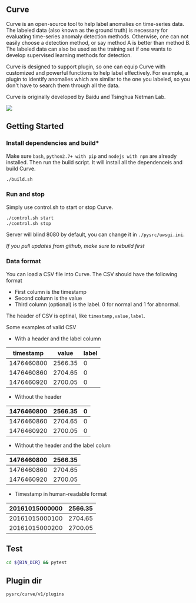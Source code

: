 Curve
---

Curve is an open-source tool to help label anomalies on time-series data. The labeled data (also known as the ground truth) is necessary for evaluating time-series anomaly detection methods. Otherwise, one can not easily choose a detection method, or say method A is better than method B. The labeled data can also be used as the training set if one wants to develop supervised learning methods for detection.

Curve is designed to support plugin, so one can equip Curve with customized and powerful functions to help label effectively. For example, a plugin to identify anomalies which are similar to the one you labeled, so you don't have to search them through all the data.

Curve is originally developed by Baidu and Tsinghua Netman Lab.


<img src="https://raw.githubusercontent.com/baidu/Curve/master/readme/screenshot.png">

## Getting Started

### Install dependencies and build*

Make sure `bash`, `python2.7+ with pip` and `nodejs with npm` are already installed. Then run the build script. It will install all the dependenceis and build Curve. 

```bash
./build.sh
```

### Run and stop
Simply use control.sh to start or stop Curve.

```bash
./control.sh start
./control.sh stop
```
Server will blind 8080 by default, you can change it in `./pysrc/uwsgi.ini`.

*If you pull updates from github, make sure to rebuild first*


### Data format

You can load a CSV file into Curve. The CSV should have the following format

* First column is the timestamp
* Second column is the value
* Third column (optional) is the label. 0 for normal and 1 for abnormal.

The header of CSV is optinal, like `timestamp,value,label`.  

Some examples of valid CSV

* With a header and the label column

|timestamp|value|label|
|---|---|---|
|1476460800|2566.35|0|
|1476460860|2704.65|0|
|1476460920|2700.05|0|


* Without the header
 
|1476460800|2566.35|0|
|---|---|---|
|1476460860|2704.65|0|
|1476460920|2700.05|0|

* Without the header and the label colum

|1476460800|2566.35|
|---|---|
|1476460860|2704.65|
|1476460920|2700.05|

* Timestamp in human-readable format

|20161015000000|2566.35|
|---|---|
|20161015000100|2704.65|
|20161015000200|2700.05|


## Test

```bash
cd ${BIN_DIR} && pytest
```

## Plugin dir

```pysrc/curve/v1/plugins```


